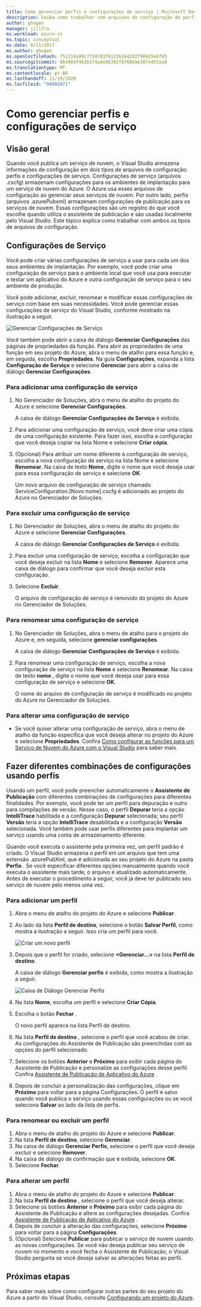 ```yaml
---
title: Como gerenciar perfis e configurações de serviço | Microsoft Docs
description: Saiba como trabalhar com arquivos de configuração de perfis e configurações de serviço| que armazenam as configurações para os ambientes de implantação e configurações de publicação para os serviços de nuvem.
author: ghogen
manager: jillfra
ms.workload: azure-vs
ms.topic: conceptual
ms.date: 8/11/2017
ms.author: ghogen
ms.openlocfilehash: 751214a99c7724c83f01226164202f90425ebf65
ms.sourcegitcommit: 86e98df462b574ade66392f8760da638fe455aa0
ms.translationtype: MT
ms.contentlocale: pt-BR
ms.lasthandoff: 11/19/2020
ms.locfileid: "94902071"
---
```

# <a name="how-to-manage-service-configurations-and-profiles"></a>Como gerenciar perfis e configurações de serviço
## <a name="overview"></a>Visão geral
Quando você publica um serviço de nuvem, o Visual Studio armazena informações de configuração em dois tipos de arquivos de configuração: perfis e configurações de serviço. Configurações de serviço (arquivos .cscfg) armazenam configurações para os ambientes de implantação para um serviço de nuvem do Azure. O Azure usa esses arquivos de configuração ao gerenciar seus serviços de nuvem. Por outro lado, perfis (arquivos .azurePubxml) armazenam configurações de publicação para os serviços de nuvem. Essas configurações são um registro do que você escolhe quando utiliza o assistente de publicação e são usadas localmente pelo Visual Studio. Este tópico explica como trabalhar com ambos os tipos de arquivos de configuração.

## <a name="service-configurations"></a>Configurações de Serviço
Você pode criar várias configurações de serviço a usar para cada um dos seus ambientes de implantação. Por exemplo, você pode criar uma configuração de serviço para o ambiente local que você usa para executar e testar um aplicativo do Azure e outra configuração de serviço para o seu ambiente de produção.

Você pode adicionar, excluir, renomear e modificar essas configurações de serviço com base em suas necessidades. Você pode gerenciar essas configurações de serviço do Visual Studio, conforme mostrado na ilustração a seguir.

![Gerenciar Configurações de Serviço](./media/vs-azure-tools-service-configurations-and-profiles-how-to-manage/manage-service-config.png)

Você também pode abrir a caixa de diálogo **Gerenciar Configurações** das páginas de propriedades da função. Para abrir as propriedades de uma função em seu projeto do Azure, abra o menu de atalho para essa função e, em seguida, escolha **Propriedades**. Na guia **Configurações**, expanda a lista **Configuração de Serviço** e selecione **Gerenciar** para abrir a caixa de diálogo **Gerenciar Configurações**.

### <a name="to-add-a-service-configuration"></a>Para adicionar uma configuração de serviço
1. No Gerenciador de Soluções, abra o menu de atalho do projeto do Azure e selecione **Gerenciar Configurações**.

    A caixa de diálogo **Gerenciar Configurações de Serviço** é exibida.
2. Para adicionar uma configuração de serviço, você deve criar uma cópia de uma configuração existente. Para fazer isso, escolha a configuração que você deseja copiar na lista Nome e selecione **Criar cópia**.
3. (Opcional) Para atribuir um nome diferente à configuração de serviço, escolha a nova configuração de serviço na lista Nome e selecione **Renomear**. Na caixa de texto **Nome**, digite o nome que você deseja usar para essa configuração de serviço e selecione **OK**.

    Um novo arquivo de configuração de serviço chamado ServiceConfiguration.[Novo nome].cscfg é adicionado ao projeto do Azure no Gerenciador de Soluções.

### <a name="to-delete-a-service-configuration"></a>Para excluir uma configuração de serviço
1. No Gerenciador de Soluções, abra o menu de atalho do projeto do Azure e selecione **Gerenciar Configurações**.

    A caixa de diálogo **Gerenciar Configurações de Serviço** é exibida.
2. Para excluir uma configuração de serviço, escolha a configuração que você deseja excluir na lista **Nome** e selecione **Remover**. Aparece uma caixa de diálogo para confirmar que você deseja excluir esta configuração.
3. Selecione **Excluir**.

     O arquivo de configuração de serviço é removido do projeto do Azure no Gerenciador de Soluções.

### <a name="to-rename-a-service-configuration"></a>Para renomear uma configuração de serviço
1. No Gerenciador de Soluções, abra o menu de atalho para o projeto do Azure e, em seguida, selecione **gerenciar configurações**.

    A caixa de diálogo **Gerenciar Configurações de Serviço** é exibida.
2. Para renomear uma configuração de serviço, escolha a nova configuração de serviço na lista **Nome** e selecione **Renomear**. Na caixa de texto **nome** , digite o nome que você deseja usar para essa configuração de serviço e selecione **OK**.

    O nome do arquivo de configuração de serviço é modificado no projeto do Azure no Gerenciador de Soluções.

### <a name="to-change-a-service-configuration"></a>Para alterar uma configuração de serviço
* Se você quiser alterar uma configuração de serviço, abra o menu de atalho da função específica que você deseja alterar no projeto do Azure e selecione **Propriedades**. Confira [Como configurar as funções para um Serviço de Nuvem do Azure com o Visual Studio](vs-azure-tools-configure-roles-for-cloud-service.md) para saber mais.

## <a name="make-different-setting-combinations-by-using-profiles"></a>Fazer diferentes combinações de configurações usando perfis
Usando um perfil, você pode preencher automaticamente o **Assistente de Publicação** com diferentes combinações de configurações para diferentes finalidades. Por exemplo, você pode ter um perfil para depuração e outro para compilações de versão. Nesse caso, o perfil **Depurar** teria a opção **IntelliTrace** habilitada e a configuração **Depurar** selecionada; seu perfil **Versão** teria a opção **IntelliTrace** desabilitada e a configuração **Versão** selecionada. Você também pode usar perfis diferentes para implantar um serviço usando uma conta de armazenamento diferente.

Quando você executa o assistente pela primeira vez, um perfil padrão é criado. O Visual Studio armazena o perfil em um arquivo que tem uma extensão .azurePubXml, que é adicionada ao seu projeto do Azure na pasta **Perfis** . Se você especificar diferentes opções manualmente quando você executa o assistente mais tarde, o arquivo é atualizado automaticamente. Antes de executar o procedimento a seguir, você já deve ter publicado seu serviço de nuvem pelo menos uma vez.

### <a name="to-add-a-profile"></a>Para adicionar um perfil
1. Abra o menu de atalho do projeto do Azure e selecione **Publicar**.
2. Ao lado da lista **Perfil de destino**, selecione o botão **Salvar Perfil**, como mostra a ilustração a seguir. Isso cria um perfil para você.

    ![Criar um novo perfil](./media/vs-azure-tools-service-configurations-and-profiles-how-to-manage/create-new-profile.png)
3. Depois que o perfil for criado, selecione **<Gerenciar...>** na lista **Perfil de destino**.

    A caixa de diálogo **Gerenciar perfis** é exibida, como mostra a ilustração a seguir.

    ![Caixa de Diálogo Gerenciar Perfis](./media/vs-azure-tools-service-configurations-and-profiles-how-to-manage/manage-profiles.png)
4. Na lista **Nome**, escolha um perfil e selecione **Criar Cópia**.
5. Escolha o botão **Fechar** .

    O novo perfil aparece na lista Perfil de destino.
6. Na lista **Perfil de destino** , selecione o perfil que você acabou de criar. As configurações do Assistente de Publicação são preenchidas com as opções do perfil selecionado.
7. Selecione os botões **Anterior** e **Próximo** para exibir cada página do Assistente de Publicação e personalize as configurações desse perfil. Confira [Assistente de Publicação de Aplicativo do Azure](vs-azure-tools-publish-azure-application-wizard.md) .
8. Depois de concluir a personalização das configurações, clique em **Próximo** para voltar para a página Configurações. O perfil é salvo quando você publica o serviço usando essas configurações ou se você seleciona **Salvar** ao lado da lista de perfis.

### <a name="to-rename-or-delete-a-profile"></a>Para renomear ou excluir um perfil
1. Abra o menu de atalho do projeto do Azure e selecione **Publicar**.
2. Na lista **Perfil de destino**, selecione **Gerenciar**.
3. Na caixa de diálogo **Gerenciar Perfis**, selecione o perfil que você deseja excluir e selecione **Remover**.
4. Na caixa de diálogo de confirmação que é exibida, selecione **OK**.
5. Selecione **Fechar**.

### <a name="to-change-a-profile"></a>Para alterar um perfil
1. Abra o menu de atalho do projeto do Azure e selecione **Publicar**.
2. Na lista **Perfil de destino** , selecione o perfil que você deseja alterar.
3. Selecione os botões **Anterior** e **Próximo** para exibir cada página do Assistente de Publicação e altere as configurações desejadas. Confira [Assistente de Publicação de Aplicativo do Azure](vs-azure-tools-publish-azure-application-wizard.md) .
4. Depois de concluir a alteração das configurações, selecione **Próximo** para voltar para a página **Configurações**.
5. (Opcional) Selecione **Publicar** para publicar o serviço de nuvem usando as novas configurações. Se você não deseja publicar seu serviço de nuvem no momento e você fecha o Assistente de Publicação, o Visual Studio pergunta se você deseja salvar as alterações feitas ao perfil.

## <a name="next-steps"></a>Próximas etapas
Para saber mais sobre como configurar outras partes do seu projeto do Azure a partir do Visual Studio, consulte [Configurando um projeto do Azure](vs-azure-tools-cloud-service-retain-a-constant-virtual-ip-address.md).

